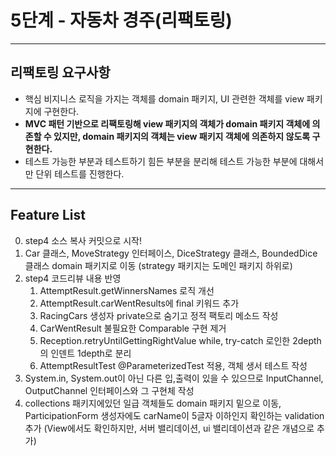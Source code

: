# 5단계 - 자동차 경주(리팩토링)

---
## 리팩토링 요구사항
* 핵심 비지니스 로직을 가지는 객체를 domain 패키지, UI 관련한 객체를 view 패키지에 구현한다.
* **MVC 패턴 기반으로 리팩토링해 view 패키지의 객체가 domain 패키지 객체에 의존할 수 있지만, domain 패키지의 객체는 view 패키지 객체에 의존하지 않도록 구현한다.**
* 테스트 가능한 부분과 테스트하기 힘든 부분을 분리해 테스트 가능한 부분에 대해서만 단위 테스트를 진행한다.

---
## Feature List
0. step4 소스 복사 커밋으로 시작!
1. Car 클래스,  MoveStrategy 인터페이스, DiceStrategy 클래스, BoundedDice 클래스 domain 패키지로 이동 (strategy 패키지는 도메인 패키지 하위로)
2. step4 코드리뷰 내용 반영
    1. AttemptResult.getWinnersNames 로직 개선
    2. AttemptResult.carWentResults에 final 키워드 추가
    3. RacingCars 생성자 private으로 숨기고 정적 팩토리 메소드 작성
    3. CarWentResult 불필요한 Comparable 구현 제거
    4. Reception.retryUntilGettingRightValue while, try-catch 로인한 2depth의 인덴트 1depth로 분리
    5. AttemptResultTest @ParameterizedTest 적용, 객체 생서 테스트 작성
3. System.in, System.out이 아닌 다른 입,출력이 있을 수 있으므로 InputChannel, OutputChannel 인터페이스와 그 구현체 작성
4. collections 패키지에있던 일급 객체들도 domain 패키지 밑으로 이동, ParticipationForm 생성자에도 carName이 5글자 이하인지 확인하는 validation 추가 (View에서도 확인하지만, 서버 밸리데이션, ui 밸리데이션과 같은 개념으로 추가)